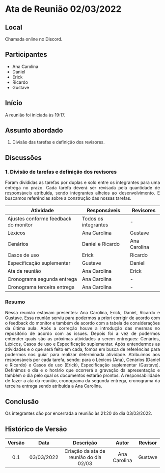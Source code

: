 # Ata de Reunião 02/03/2022

## Local

Chamada online no Discord.

## Participantes
- Ana Carolina
- Daniel
- Erick
- Ricardo
- Gustave

## Início

A reunião foi iniciada às 19:17.

## Assunto abordado

1. Divisão das tarefas e definição dos revisores.

## Discussões

### 1. Divisão de tarefas e definição dos revisores
<p style="text-align: justify;">Foram divididas as tarefas por duplas e solo entre os integrantes para uma entrega no prazo. Cada tarefa deverá ser revisada pela quantidade de responsáveis atribuída, sendo integrantes alheios ao desenvolvimento. E buscamos referências sobre a construção das nossas tarefas.
</p>

| Atividade | Responsáveis | Revisores |
|--|--|--|
| Ajustes conforme feedback do monitor  | Todos os integrantes | - |
| Léxicos | Ana Carolina  | Gustave |
| Cenários | Daniel e Ricardo | Ana Carolina |
| Casos de uso | Erick | Ricardo |
| Especificação suplementar | Gustave | Daniel |
| Ata da reunião | Ana Carolina | Erick |
| Cronograma segunda entrega | Ana Carolina | - |
| Cronograma terceira entrega | Ana Carolina | - |

### Resumo
<p style="text-align: justify;">
Nessa reunião estavam presentes: Ana Carolina, Erick, Daniel, Ricardo e Gustave. Essa reunião serviu para podermos a priori corrigir de acordo com o feedback do monitor e também de acordo com a tabela de considerações da última aula. Após a correção houve a introdução das mesmas no repositório de acordo com as issues. Depois foi a vez de podermos entender quais são as próximas atividades a serem entregues: Cenários, Léxicos, Casos de uso e Especificação suplementar. Após entendermos as atividades e o que será feito em cada, fomos em busca de referências para podermos nos guiar para realizar determinada atividade. Atribuímos aos responsáveis por cada tarefa, sendo: para o Léxicos (Ana), Cenários (Daniel e Ricardo) e Casos de uso (Erick), Especificação suplementar (Gustave). Definimos o dia e o horário que ocorrerá a gravação da apresentação e também o dia pelo qual os documentos estarão prontos. A responsabilidade de fazer a ata da reunião, cronograma da segunda entrega, cronograma da terceira entrega sendo atribuída a Ana Carolina.
</p>

## Conclusão
Os integrantes dão por encerrada a reunião às 21:20 do dia 03/03/2022.


## Histórico de Versão

| Versão |    Data    |  Descrição | Autor | Revisor |
| :----: | :--------: | :--------: | :---: | :-----: |
|  0.1   | 03/03/2022 | Criação da ata de reunião do dia 02/03 | Ana Carolina |  Gustave |